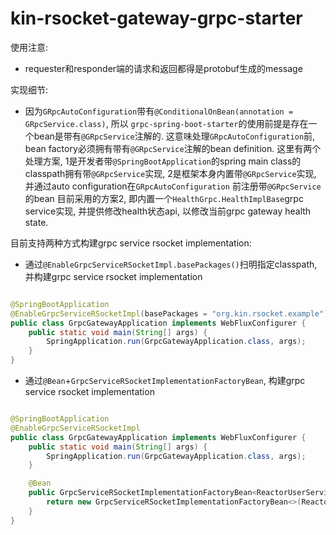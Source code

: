 # kin-rsocket-gateway-grpc-starter

使用注意:

* requester和responder端的请求和返回都得是protobuf生成的message

实现细节:

* 因为`GRpcAutoConfiguration`带有`@ConditionalOnBean(annotation = GRpcService.class)`, 所以
  `grpc-spring-boot-starter`的使用前提是存在一个bean是带有`@GRpcService`注解的. 这意味处理`GRpcAutoConfiguration`前, bean
  factory必须拥有带有`@GRpcService`注解的bean definition. 这里有两个处理方案, 1是开发者带`@SpringBootApplication`的spring main class的
  classpath拥有带`@GRpcService`实现, 2是框架本身内置带`@GRpcService`实现, 并通过auto configuration在`GRpcAutoConfiguration`
  前注册带`@GRpcService`的bean 目前采用的方案2, 即内置一个`HealthGrpc.HealthImplBase`grpc service实现, 并提供修改health状态api, 以修改当前grpc gateway
  health state.

目前支持两种方式构建grpc service rsocket implementation:

* 通过`@EnableGrpcServiceRSocketImpl.basePackages()`扫明指定classpath, 并构建grpc service rsocket implementation

```java

@SpringBootApplication
@EnableGrpcServiceRSocketImpl(basePackages = "org.kin.rsocket.example")
public class GrpcGatewayApplication implements WebFluxConfigurer {
    public static void main(String[] args) {
        SpringApplication.run(GrpcGatewayApplication.class, args);
    }
}
```

* 通过`@Bean`+`GrpcServiceRSocketImplementationFactoryBean`, 构建grpc service rsocket implementation

```java

@SpringBootApplication
@EnableGrpcServiceRSocketImpl
public class GrpcGatewayApplication implements WebFluxConfigurer {
    public static void main(String[] args) {
        SpringApplication.run(GrpcGatewayApplication.class, args);
    }

    @Bean
    public GrpcServiceRSocketImplementationFactoryBean<ReactorUserServiceGrpc.UserServiceImplBase> userService() {
        return new GrpcServiceRSocketImplementationFactoryBean<>(ReactorUserServiceGrpc.UserServiceImplBase.class);
    }
}
```